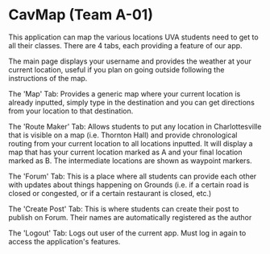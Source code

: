 # CavMap (Team A-01)

This application can map the various locations UVA students need to get to all their classes.
There are 4 tabs, each providing a feature of our app.

The main page displays your username and provides the weather at your current location, useful if you plan on going outside following the instructions of the map.

The 'Map' Tab: Provides a generic map where your current location is already inputted, simply type in the destination and you can get directions from your location to that destination.

The 'Route Maker' Tab: Allows students to put any location in Charlottesville that is visible on a map (i.e. Thornton Hall) and provide chronological routing from your current location to all locations inputted. It will display a map that has your current location marked as A and your final location marked as B. The intermediate locations are shown as waypoint markers. 

The 'Forum' Tab: This is a place where all students can provide each other with updates about things happening on Grounds (i.e. if a certain road is closed or congested, or if a certain restaurant is closed, etc.)

The 'Create Post' Tab: This is where students can create their post to publish on Forum. Their names are automatically registered as the author

The 'Logout' Tab: Logs out user of the current app. Must log in again to access the application's features. 
